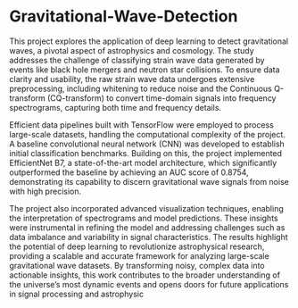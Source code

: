 # Gravitational-Wave-Detection
This project explores the application of deep learning to detect gravitational waves, a pivotal aspect of astrophysics and cosmology. The study addresses the challenge of classifying strain wave data generated by events like black hole mergers and neutron star collisions. To ensure data clarity and usability, the raw strain wave data undergoes extensive preprocessing, including whitening to reduce noise and the Continuous Q-transform (CQ-transform) to convert time-domain signals into frequency spectrograms, capturing both time and frequency details.

Efficient data pipelines built with TensorFlow were employed to process large-scale datasets, handling the computational complexity of the project. A baseline convolutional neural network (CNN) was developed to establish initial classification benchmarks. Building on this, the project implemented EfficientNet B7, a state-of-the-art model architecture, which significantly outperformed the baseline by achieving an AUC score of 0.8754, demonstrating its capability to discern gravitational wave signals from noise with high precision.

The project also incorporated advanced visualization techniques, enabling the interpretation of spectrograms and model predictions. These insights were instrumental in refining the model and addressing challenges such as data imbalance and variability in signal characteristics. The results highlight the potential of deep learning to revolutionize astrophysical research, providing a scalable and accurate framework for analyzing large-scale gravitational wave datasets. By transforming noisy, complex data into actionable insights, this work contributes to the broader understanding of the universe’s most dynamic events and opens doors for future applications in signal processing and astrophysic
